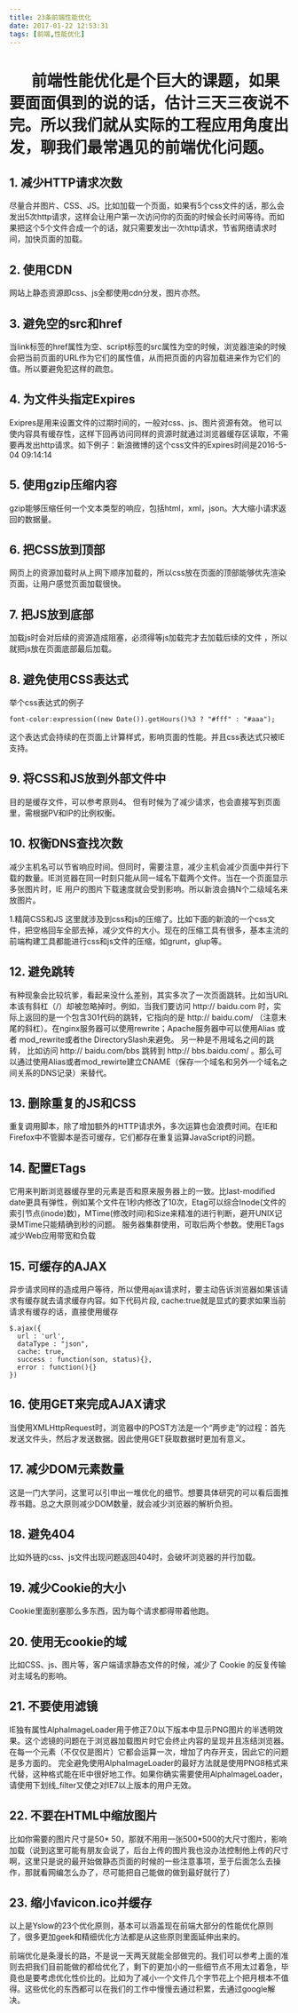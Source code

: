 ```yaml
---
title: 23条前端性能优化
date: 2017-01-22 12:53:31
tags: [前端,性能优化]
---
```

# &nbsp;&nbsp;&nbsp;&nbsp;&nbsp;&nbsp;前端性能优化是个巨大的课题，如果要面面俱到的说的话，估计三天三夜说不完。所以我们就从实际的工程应用角度出发，聊我们最常遇见的前端优化问题。 #
## 1. 减少HTTP请求次数 ##

尽量合并图片、CSS、JS。比如加载一个页面，如果有5个css文件的话，那么会发出5次http请求，这样会让用户第一次访问你的页面的时候会长时间等待。而如果把这个5个文件合成一个的话，就只需要发出一次http请求，节省网络请求时间，加快页面的加载。

## 2. 使用CDN ##

网站上静态资源即css、js全都使用cdn分发，图片亦然。

## 3. 避免空的src和href ##

当link标签的href属性为空、script标签的src属性为空的时候，浏览器渲染的时候会把当前页面的URL作为它们的属性值，从而把页面的内容加载进来作为它们的值。所以要避免犯这样的疏忽。

## 4. 为文件头指定Expires ##

Exipres是用来设置文件的过期时间的，一般对css、js、图片资源有效。 他可以使内容具有缓存性，这样下回再访问同样的资源时就通过浏览器缓存区读取，不需要再发出http请求。如下例子：新浪微博的这个css文件的Expires时间是2016-5-04 09:14:14

## 5. 使用gzip压缩内容 ##

gzip能够压缩任何一个文本类型的响应，包括html，xml，json。大大缩小请求返回的数据量。

## 6. 把CSS放到顶部 ##

网页上的资源加载时从上网下顺序加载的，所以css放在页面的顶部能够优先渲染页面，让用户感觉页面加载很快。

## 7. 把JS放到底部 ##

加载js时会对后续的资源造成阻塞，必须得等js加载完才去加载后续的文件 ，所以就把js放在页面底部最后加载。

## 8. 避免使用CSS表达式 ##

举个css表达式的例子
```
font-color:expression((new Date()).getHours()%3 ? "#fff" : "#aaa");
```
这个表达式会持续的在页面上计算样式，影响页面的性能。并且css表达式只被IE支持。

## 9. 将CSS和JS放到外部文件中 ##

目的是缓存文件，可以参考原则4。 但有时候为了减少请求，也会直接写到页面里，需根据PV和IP的比例权衡。

## 10. 权衡DNS查找次数 ##

减少主机名可以节省响应时间。但同时，需要注意，减少主机会减少页面中并行下载的数量。IE浏览器在同一时刻只能从同一域名下载两个文件。当在一个页面显示多张图片时，IE 用户的图片下载速度就会受到影响。所以新浪会搞N个二级域名来放图片。

1.精简CSS和JS
这里就涉及到css和js的压缩了。比如下面的新浪的一个css文件，把空格回车全部去掉，减少文件的大小。现在的压缩工具有很多，基本主流的前端构建工具都能进行css和js文件的压缩，如grunt，glup等。


## 12. 避免跳转 ##

有种现象会比较坑爹，看起来没什么差别，其实多次了一次页面跳转。比如当URL本该有斜杠（/）却被忽略掉时。例如，当我们要访问 http:// baidu.com 时，实际上返回的是一个包含301代码的跳转，它指向的是 http:// baidu.com/ （注意末尾的斜杠）。在nginx服务器可以使用rewrite；Apache服务器中可以使用Alias 或者 mod_rewrite或者the DirectorySlash来避免。
另一种是不用域名之间的跳转， 比如访问 http:// baidu.com/bbs 跳转到 http:// bbs.baidu.com/ 。那么可以通过使用Alias或者mod_rewirte建立CNAME（保存一个域名和另外一个域名之间关系的DNS记录）来替代。

## 13. 删除重复的JS和CSS ##

重复调用脚本，除了增加额外的HTTP请求外，多次运算也会浪费时间。在IE和Firefox中不管脚本是否可缓存，它们都存在重复运算JavaScript的问题。

## 14. 配置ETags ##

它用来判断浏览器缓存里的元素是否和原来服务器上的一致。比last-modified date更具有弹性，例如某个文件在1秒内修改了10次，Etag可以综合Inode(文件的索引节点(inode)数)，MTime(修改时间)和Size来精准的进行判断，避开UNIX记录MTime只能精确到秒的问题。 服务器集群使用，可取后两个参数。使用ETags减少Web应用带宽和负载

## 15. 可缓存的AJAX ##

异步请求同样的造成用户等待，所以使用ajax请求时，要主动告诉浏览器如果该请求有缓存就去请求缓存内容。如下代码片段, cache:true就是显式的要求如果当前请求有缓存的话，直接使用缓存

```
$.ajax({
  url : 'url',
  dataType : "json",
  cache: true,
  success : function(son, status){},
  error : function(){}
})
```

## 16. 使用GET来完成AJAX请求 ##

当使用XMLHttpRequest时，浏览器中的POST方法是一个“两步走”的过程：首先发送文件头，然后才发送数据。因此使用GET获取数据时更加有意义。

## 17. 减少DOM元素数量 ##

这是一门大学问，这里可以引申出一堆优化的细节。想要具体研究的可以看后面推荐书籍。总之大原则减少DOM数量，就会减少浏览器的解析负担。

## 18. 避免404 ##

比如外链的css、js文件出现问题返回404时，会破坏浏览器的并行加载。

## 19. 减少Cookie的大小 ##

Cookie里面别塞那么多东西，因为每个请求都得带着他跑。

## 20. 使用无cookie的域 ##

比如CSS、js、图片等，客户端请求静态文件的时候，减少了 Cookie 的反复传输对主域名的影响。

## 21. 不要使用滤镜 ##

IE独有属性AlphaImageLoader用于修正7.0以下版本中显示PNG图片的半透明效果。这个滤镜的问题在于浏览器加载图片时它会终止内容的呈现并且冻结浏览器。在每一个元素（不仅仅是图片）它都会运算一次，增加了内存开支，因此它的问题是多方面的。
完全避免使用AlphaImageLoader的最好方法就是使用PNG8格式来代替，这种格式能在IE中很好地工作。如果你确实需要使用AlphaImageLoader，请使用下划线_filter又使之对IE7以上版本的用户无效。

## 22. 不要在HTML中缩放图片 ##

比如你需要的图片尺寸是50* 50，那就不用用一张500*500的大尺寸图片，影响加载（说到这里可能有朋友会说了，后台上传的图片我也没办法控制他上传的尺寸啊，这里只是说的最开始做静态页面的时候的一些注意事项，至于后面怎么去操作，那就看网编怎么办了，尽可能把自己能做的做到最好就行了）

## 23. 缩小favicon.ico并缓存 ##

以上是Yslow的23个优化原则，基本可以涵盖现在前端大部分的性能优化原则了，很多更加geek和精细优化方法都是从这些原则里面延伸出来的。

前端优化是条漫长的路，不是说一天两天就能全部做完的。我们可以参考上面的准则去把我们目前能做的都给优化了，剩下的更加小的一些细节点不用太过着急，毕竟也是要考虑优化性价比的。比如为了减小一个文件几个字节花上个把月根本不值得。这些优化的东西都可以在我们的工作中慢慢去通过积累，去通过google解决。